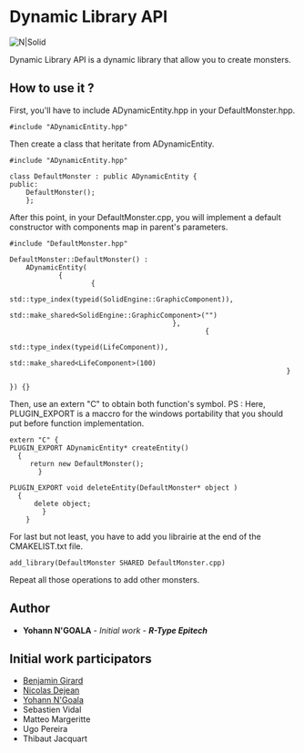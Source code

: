 # Dynamic Library API

![N|Solid](https://cldup.com/dTxpPi9lDf.thumb.png)

Dynamic Library API is a dynamic library that allow you to create monsters.

## How to use it ?

First, you'll have to include ADynamicEntity.hpp in your DefaultMonster.hpp.
```
#include "ADynamicEntity.hpp"
```
Then create a class that heritate from ADynamicEntity.
```
#include "ADynamicEntity.hpp"

class DefaultMonster : public ADynamicEntity {
public:
    DefaultMonster();
    };

```

After this point, in your DefaultMonster.cpp, you will implement a default constructor with components map in parent's parameters.

```
#include "DefaultMonster.hpp"

DefaultMonster::DefaultMonster() :
    ADynamicEntity(
            {
	                {
			                std::type_index(typeid(SolidEngine::GraphicComponent)),
					                std::make_shared<SolidEngine::GraphicComponent>("")
							            },
								                {
										                std::type_index(typeid(LifeComponent)),
												                std::make_shared<LifeComponent>(100)
														            }
															            }) {}
```
Then, use an extern "C" to obtain both function's symbol.
PS : Here, PLUGIN_EXPORT is a maccro for the windows portability that you should put before function implementation.

```
extern "C" {
PLUGIN_EXPORT ADynamicEntity* createEntity()
  {
     return new DefaultMonster();
       }

PLUGIN_EXPORT void deleteEntity(DefaultMonster* object )
  {
      delete object;
        }
	}
```

For last but not least, you have to add you librairie at the end of the CMAKELIST.txt file.
```
add_library(DefaultMonster SHARED DefaultMonster.cpp)
```
Repeat all those operations to add other monsters.

## Author

* **Yohann N'GOALA** - *Initial work* - ***R-Type Epitech***

## Initial work participators

* [Benjamin Girard](https://github.com/BenjaminGirard)
* [Nicolas Dejean](https://github.com/Nicolasdejean)
* [Yohann N'Goala](https://github.com/YohannNgoala)
* Sebastien Vidal
* Matteo Margeritte
* Ugo Pereira
* Thibaut Jacquart
